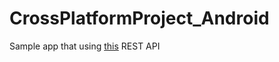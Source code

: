 # CrossPlatformProject_Android

Sample app that using <a href="https://github.com/slade9220/RestFullApi">this</a> REST API
